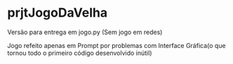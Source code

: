 # prjtJogoDaVelha

Versão para entrega em jogo.py
(Sem jogo em redes)

Jogo refeito apenas em Prompt por problemas com Interface Gráfica(o que tornou todo o primeiro código desenvolvido inútil)
